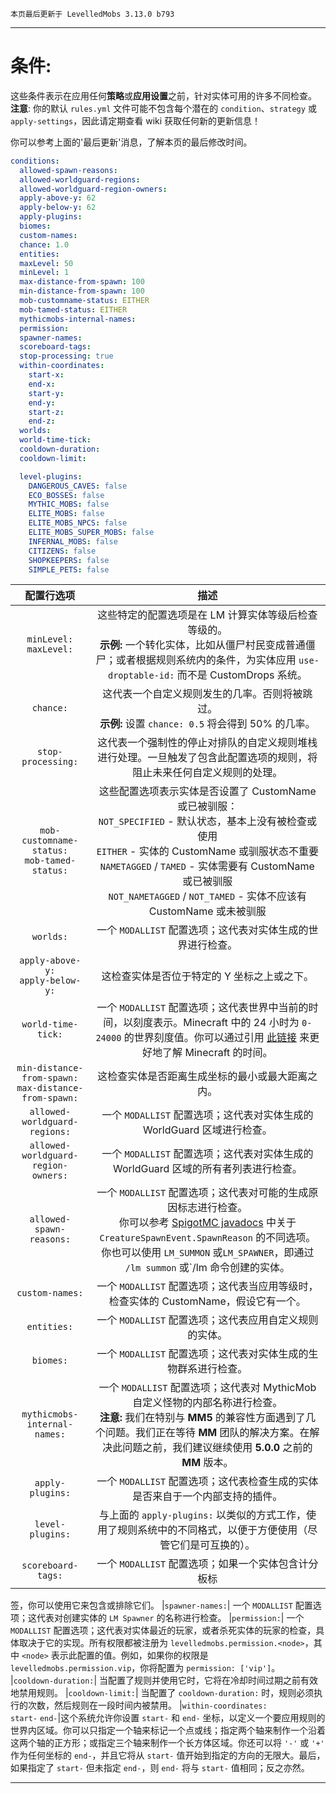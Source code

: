 ```
本页最后更新于 LevelledMobs 3.13.0 b793
```

***

# 条件:

这些条件表示在应用任何**策略**或**应用设置**之前，针对实体可用的许多不同检查。
**注意**: 你的默认 `rules.yml` 文件可能不包含每个潜在的 `condition`、`strategy` 或 `apply-settings`，因此请定期查看 wiki 获取任何新的更新信息！

你可以参考上面的'最后更新'消息，了解本页的最后修改时间。

```yml
conditions:
  allowed-spawn-reasons:
  allowed-worldguard-regions:
  allowed-worldguard-region-owners:
  apply-above-y: 62
  apply-below-y: 62
  apply-plugins:
  biomes:
  custom-names:
  chance: 1.0
  entities:
  maxLevel: 50
  minLevel: 1
  max-distance-from-spawn: 100
  min-distance-from-spawn: 100
  mob-customname-status: EITHER
  mob-tamed-status: EITHER
  mythicmobs-internal-names:
  permission:
  spawner-names:
  scoreboard-tags:
  stop-processing: true
  within-coordinates:
    start-x: 
    end-x:
    start-y:
    end-y:
    start-z:
    end-z:
  worlds:
  world-time-tick:
  cooldown-duration:
  cooldown-limit:

  level-plugins:
    DANGEROUS_CAVES: false
    ECO_BOSSES: false
    MYTHIC_MOBS: false
    ELITE_MOBS: false
    ELITE_MOBS_NPCS: false
    ELITE_MOBS_SUPER_MOBS: false
    INFERNAL_MOBS: false
    CITIZENS: false
    SHOPKEEPERS: false
    SIMPLE_PETS: false
```

|配置行选项|描述|
|:-:|:-:|
|`minLevel:`<br />`maxLevel:`|这些特定的配置选项是在 LM 计算实体等级后检查等级的。<br />**示例:** 一个转化实体，比如从僵尸村民变成普通僵尸；或者根据规则系统内的条件，为实体应用 `use-droptable-id:` 而不是 CustomDrops 系统。|
|`chance:`|这代表一个自定义规则发生的几率。否则将被跳过。<br />**示例:** 设置 `chance: 0.5` 将会得到 50% 的几率。|
|`stop-processing:`|这代表一个强制性的停止对排队的自定义规则堆栈进行处理。一旦触发了包含此配置选项的规则，将阻止未来任何自定义规则的处理。|
|`mob-customname-status:`<br />`mob-tamed-status:`|这些配置选项表示实体是否设置了 CustomName 或已被驯服：<br />`NOT_SPECIFIED` - 默认状态，基本上没有被检查或使用<br />`EITHER` - 实体的 CustomName 或驯服状态不重要<br />`NAMETAGGED` / `TAMED` - 实体需要有 CustomName 或已被驯服<br />`NOT_NAMETAGGED` / `NOT_TAMED` - 实体不应该有 CustomName 或未被驯服|
|`worlds:`|一个 `MODALLIST` 配置选项；这代表对实体生成的世界进行检查。|
|`apply-above-y:`<br />`apply-below-y:`|这检查实体是否位于特定的 Y 坐标之上或之下。|
|`world-time-tick:`|一个 `MODALLIST` 配置选项；这代表世界中当前的时间，以刻度表示。Minecraft 中的 24 小时为 `0-24000` 的世界刻度值。你可以通过引用 [此链接](https://minecraft.fandom.com/wiki/Daylight_cycle#24-hour_Minecraft_day) 来更好地了解 Minecraft 的时间。|
|`min-distance-from-spawn:`<br />`max-distance-from-spawn:`|这检查实体是否距离生成坐标的最小或最大距离之内。|
|`allowed-worldguard-regions:`|一个 `MODALLIST` 配置选项；这代表对实体生成的 WorldGuard 区域进行检查。|
|`allowed-worldguard-region-owners:`|一个 `MODALLIST` 配置选项；这代表对实体生成的 WorldGuard 区域的所有者列表进行检查。|
|`allowed-spawn-reasons:`|一个 `MODALLIST` 配置选项；这代表对可能的生成原因标志进行检查。<br />你可以参考 [SpigotMC javadocs](https://hub.spigotmc.org/javadocs/bukkit/org/bukkit/event/entity/CreatureSpawnEvent.SpawnReason.html) 中关于 `CreatureSpawnEvent.SpawnReason` 的不同选项。你也可以使用 `LM_SUMMON` 或`LM_SPAWNER`，即通过 `/lm summon` 或`/lm 命令创建的实体。|
|`custom-names:`|一个 `MODALLIST` 配置选项；这代表当应用等级时，检查实体的 CustomName，假设它有一个。|
|`entities:`|一个 `MODALLIST` 配置选项；这代表应用自定义规则的实体。|
|`biomes:`|一个 `MODALLIST` 配置选项；这代表对实体生成的生物群系进行检查。|
|`mythicmobs-internal-names:`|一个 `MODALLIST` 配置选项；这代表对 MythicMob 自定义怪物的内部名称进行检查。<br />**注意:** 我们在特别与 **MM5** 的兼容性方面遇到了几个问题。我们正在等待 **MM** 团队的解决方案。在解决此问题之前，我们建议继续使用 **5.0.0** 之前的 **MM** 版本。|
|`apply-plugins:`|一个 `MODALLIST` 配置选项；这代表检查生成的实体是否来自于一个内部支持的插件。|
|`level-plugins:`|与上面的 `apply-plugins:` 以类似的方式工作，使用了规则系统中的不同格式，以便于方便使用（尽管它们是可互换的）。|
|`scoreboard-tags:`| 一个 `MODALLIST` 配置选项；如果一个实体包含计分板标|

签，你可以使用它来包含或排除它们。
|`spawner-names:`| 一个 `MODALLIST` 配置选项；这代表对创建实体的 `LM Spawner` 的名称进行检查。
|`permission:`| 一个 `MODALLIST` 配置选项；这代表对实体最近的玩家，或者杀死实体的玩家的检查，具体取决于它的实现。所有权限都被注册为 `levelledmobs.permission.<node>`，其中 `<node>` 表示此配置的值。例如，如果你的权限是 `levelledmobs.permission.vip`，你将配置为 `permission: ['vip']`。
|`cooldown-duration:`| 当配置了规则并使用它时，它将在冷却时间过期之前有效地禁用规则。
|`cooldown-limit:`| 当配置了 `cooldown-duration:` 时，规则必须执行的次数，然后规则在一段时间内被禁用。
|`within-coordinates:`<br />`start-` `end-`|这个系统允许你设置 `start-` 和 `end-` 坐标，以定义一个要应用规则的世界内区域。你可以只指定一个轴来标记一个点或线；指定两个轴来制作一个沿着这两个轴的正方形；或指定三个轴来制作一个长方体区域。你还可以将 `'-'` 或 `'+'` 作为任何坐标的 `end-`，并且它将从 `start-` 值开始到指定的方向的无限大。最后，如果指定了 `start-` 但未指定 `end-`，则 `end-` 将与 `start-` 值相同；反之亦然。

***